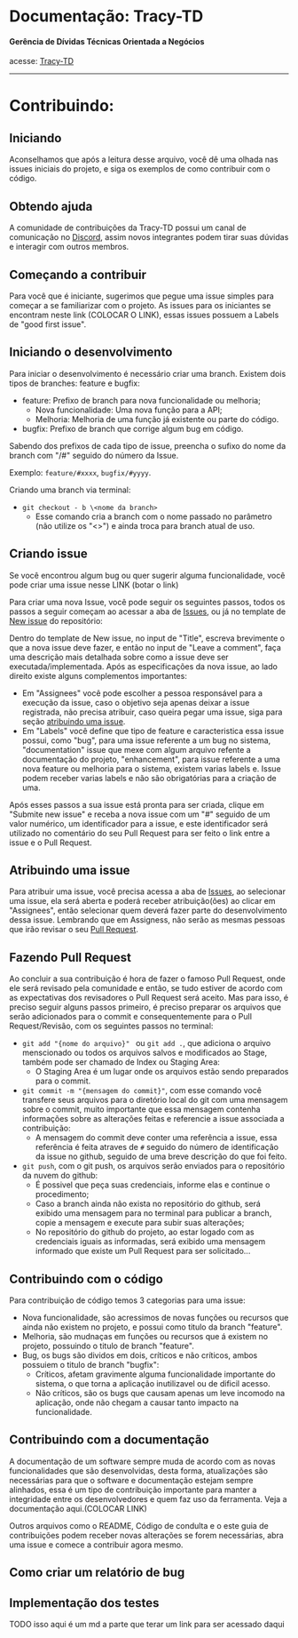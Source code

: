 # Documentação: Tracy-TD
#### Gerência de Dívidas Técnicas Orientada a Negócios
acesse: [Tracy-TD](http://tracy-td.io)

---

# **Contribuindo:**


## **Iniciando**

Aconselhamos que após a leitura desse arquivo, você dê uma olhada nas issues iniciais do projeto, e siga os exemplos de 
como contribuir com o código.

## **Obtendo ajuda**

A comunidade de contribuições da Tracy-TD possui um canal de comunicação no [Discord](https://discord.gg/AwaqbGPRkd), assim 
novos integrantes podem tirar suas dúvidas e interagir com outros membros.

## **Começando a contribuir**

Para você que é iniciante, sugerimos que pegue uma issue simples para começar a se familiarizar com o projeto. As issues 
para os iniciantes se encontram neste link (COLOCAR O LINK), essas issues possuem a Labels de "good first issue".

## **Iniciando o desenvolvimento**

Para iniciar o desenvolvimento é necessário criar uma branch. Existem dois tipos de branches: feature e bugfix:

- feature: Prefixo de branch para nova funcionalidade ou melhoria;
  - Nova funcionalidade: Uma nova função para a API;
  - Melhoria: Melhoria de uma função já existente ou parte do código.
- bugfix: Prefixo de branch que corrige algum bug em código.

Sabendo dos prefixos de cada tipo de issue, preencha o sufixo do nome da branch
com "/#" seguido do número da Issue.

Exemplo: `feature/#xxxx`, `bugfix/#yyyy`.

Criando uma branch via terminal: 
- `git checkout - b \<nome da branch>`
  - Esse comando cria a branch com o nome passado no parâmetro (não utilize os "<>") e ainda troca para branch atual de uso.

## **Criando issue**

Se você encontrou algum bug ou quer sugerir alguma funcionalidade, você pode criar uma issue nesse LINK (botar o link)

Para criar uma nova Issue, você pode seguir os seguintes passos, todos os passos a seguir começam ao acessar a aba de 
[Issues](https://github.com/rodrigor/tracy-api/issues), ou já no template de [New issue](https://github.com/rodrigor/tracy-api/issues/new) do repositório:

Dentro do template de New issue, no input de "Title", escreva brevimente o que a nova issue deve fazer, e então no input 
de "Leave a comment", faça uma descrição mais detalhada sobre como a issue deve ser executada/implementada. Após as especificações 
da nova issue, ao lado direito existe alguns complementos importantes:
- Em "Assignees" você pode escolher a pessoa responsável para a execução da issue, caso o objetivo seja apenas deixar a issue registrada, não precisa atribuir, caso queira pegar uma issue, siga para seção [atribuindo uma issue](#atribuindo-uma-issue).
- Em "Labels" você define que tipo de feature e caracteristica essa issue possui, como "bug", para uma issue referente a um bug no sistema, "documentation" issue que mexe com algum arquivo refente a documentação do projeto, "enhancement", para issue referente a uma nova feature ou melhoria para o sistema, existem varias labels e. Issue podem receber varias labels e não são obrigatórias para a criação de uma.

Após esses passos a sua issue está pronta para ser criada, clique em "Submite new issue" e receba a nova issue com um "#" seguido de um valor numérico, um identificador para a issue, e este identificador será utilizado no comentário do seu Pull Request para ser feito o link entre a issue e o Pull Request.

## **Atribuindo uma issue**

Para atribuir uma issue, você precisa acessa a aba de [Issues](https://github.com/rodrigor/tracy-api/issues), ao selecionar uma issue, 
ela será aberta e poderá receber atribuição(ões) ao clicar em "Assignees", então selecionar quem deverá fazer parte do desenvolvimento dessa issue. 
Lembrando que em Assigness, não serão as mesmas pessoas que irão revisar o seu [Pull Request](#fazendo-pull-request).

## **Fazendo Pull Request**

Ao concluir a sua contribuição é hora de fazer o famoso Pull Request, onde ele será revisado pela comunidade e então, 
se tudo estiver de acordo com as expectativas dos revisadores o Pull Request será aceito. Mas para isso, é preciso seguir alguns passos 
primeiro, é preciso preparar os arquivos que serão adicionados para o commit e consequentemente para o Pull Request/Revisão, com os seguintes passos no terminal:

- ```git add "{nome do arquivo}" ``` ou ```git add .```, que adiciona o arquivo menscionado ou todos os arquivos salvos e 
modificados ao Stage, também pode ser chamado de Index ou Staging Area:
  - O Staging Area é um lugar onde os arquivos estão sendo preparados para o commit.
- ```git commit -m "{mensagem do commit}"```, com esse comando você transfere seus arquivos para o diretório local do git com uma mensagem sobre o commit, muito importante que essa mensagem contenha informações sobre as alterações feitas e referencie a issue associada a contribuição:
  - A mensagem do commit deve conter uma referência a issue, essa referência é feita atraves de ```#``` seguido do número de 
identificação da issue no github, seguido de uma breve descrição do que foi feito.
- ```git push```, com o git push, os arquivos serão enviados para o repositório da nuvem do github:
  - É possivel que peça suas credenciais, informe elas e continue o procedimento;
  - Caso a branch ainda não exista no repositório do github, será exibido uma mensagem para no terminal para publicar a branch, 
copie a mensagem e execute para subir suas alterações;
  - No repositório do github do projeto, ao estar logado com as credenciais iguais as informadas, será exibido uma mensagem informado que 
existe um Pull Request para ser solicitado...

## Contribuindo com o código

Para contribuição de código temos 3 categorias para uma issue:
- Nova funcionalidade, são acressimos de novas funções ou recursos que ainda não existem no projeto, e possui como titulo da branch "feature".
- Melhoria, são mudnaças em funções ou recursos que á existem no projeto, possuindo o titulo de branch "feature".
- Bug, os bugs são dividos em dois, críticos e não críticos, ambos possuiem o titulo de branch "bugfix":
  - Críticos, afetam gravimente alguma funcionalidade importante do sistema, o que torna a aplicação inutilizavel ou de dificil acesso.
  - Não críticos, são os bugs que causam apenas um leve incomodo na aplicação, onde não chegam a causar tanto impacto na funcionalidade.

## Contribuindo com a documentação

A documentação de um software sempre muda de acordo com as novas funcionalidades que são desenvolvidas, desta forma, 
atualizações são necessárias para que o software e documentação estejam sempre alinhados, essa é um tipo de contribuição 
importante para manter a integridade entre os desenvolvedores e quem faz uso da ferramenta. Veja a documentação aqui.(COLOCAR LINK)

Outros arquivos como o README, Código de condulta e o este guia de contribuições podem receber novas alterações se forem 
necessárias, abra uma issue e comece a contribuir agora mesmo.

## Como criar um relatório de bug

## Implementação dos testes

TODO isso aqui é um md a parte que terar um link para ser acessado daqui
